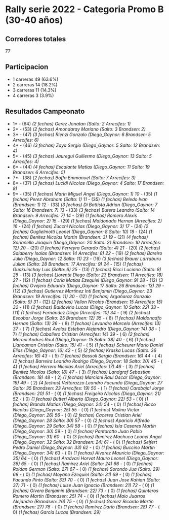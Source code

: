 # Rally serie 2022 - Categoria Promo B (30-40 años)

## Corredores totales
77
## Participacion
 - 1 carreras 49    (63.6%)
 - 2 carreras 14    (18.2%)
 - 3 carreras 11    (14.3%)
 - 4 carreras  3    (3.9%)

## Resultados Campeonato
* 1* - (64) _(2 fechas)_ *Gerez Jonatan*  _(Salto: 2 Arrecifes: 1)_
* 2* - (53) _(2 fechas)_ *Amondaray Mariano*  _(Salto: 3 Brandsen: 2)_
* 3* - (47) _(3 fechas)_ *Rienzi Gonzalo*  _(Diego_Gaynor: 6 Brandsen: 5 Arrecifes: 6)_
* 4* - (46) _(3 fechas)_ *Zaya Sergio*  _(Diego_Gaynor: 5 Salto: 12 Brandsen: 4)_
* 5* - (45) _(3 fechas)_ *Jauregui Guillermo*  _(Diego_Gaynor: 13 Salto: 5 Arrecifes: 4)_
* 6* - (44) _(4 fechas)_ *Escalante Matias*  _(Diego_Gaynor: 11 Salto: 19 Brandsen: 6 Arrecifes: 5)_
* 7* - (38) _(2 fechas)_ *Boffa Emmanuel*  _(Salto: 7 Arrecifes: 3)_
* 8* - (37) _(3 fechas)_ *Lucidi Nicolas*  _(Diego_Gaynor: 4 Salto: 17 Brandsen: 8)_
* 9* - (35) _(1 fechas)_ *Marin Miguel Angel*  _(Diego_Gaynor: 1)_
*10* - (35) _(1 fechas)_ *Perez Abraham*  _(Salto: 1)_
*11* - (35) _(1 fechas)_ *Beledo Ivan*  _(Brandsen: 1)_
*12* - (33) _(3 fechas)_ *Di Battista Adrian*  _(Diego_Gaynor: 7 Salto: 16 Brandsen: 7)_
*13* - (33) _(3 fechas)_ *Butera Leandro*  _(Salto: 14 Brandsen: 9 Arrecifes: 7)_
*14* - (29) _(1 fechas)_ *Romero Alexis*  _(Diego_Gaynor: 2)_
*15* - (29) _(1 fechas)_ *Maldonado Hernan*  _(Arrecifes: 2)_
*16* - (24) _(1 fechas)_ *Zucchi Nicolas*  _(Diego_Gaynor: 3)_
*17* - (24) _(2 fechas)_ *Guglielmotti Leonel*  _(Diego_Gaynor: 8 Salto: 10)_
*18* - (24) _(1 fechas)_ *Benitez Nicolas Martin*  _(Brandsen: 3)_
*19* - (21) _(4 fechas)_ *Sorianello Joaquin*  _(Diego_Gaynor: 20 Salto: 21 Brandsen: 10 Arrecifes: 12)_
*20* - (20) _(1 fechas)_ *Ferreyra Gerardo*  _(Salto: 4)_
*21* - (20) _(2 fechas)_ *Salaberry Isaías*  _(Brandsen: 14 Arrecifes: 8)_
*22* - (19) _(2 fechas)_ *Bareiro Julio*  _(Diego_Gaynor: 12 Salto: 11)_
*23* - (16) _(3 fechas)_ *Brauer Larraburu Julian*  _(Salto: 28 Brandsen: 17 Arrecifes: 9)_
*24* - (15) _(1 fechas)_ *Guakuinchay Luis*  _(Salto: 6)_
*25* - (13) _(1 fechas)_ *Ricci Luciano*  _(Salto: 8)_
*26* - (13) _(3 fechas)_ *Llorente Diego*  _(Salto: 23 Brandsen: 11 Arrecifes: 18)_
*27* - (12) _(1 fechas)_ *Coria Matias Ezequiel*  _(Diego_Gaynor: 9)_
*28* - (12) _(3 fechas)_ *Ovejero Eduardo*  _(Diego_Gaynor: 17 Salto: 26 Brandsen: 13)_
*29* - (12) _(3 fechas)_ *Gutierrez Martinez Inti Benjamin*  _(Diego_Gaynor: 23 Brandsen: 19 Arrecifes: 11)_
*30* - (12) _(1 fechas)_ *Argañaraz Gonzalo*  _(Salto: 9)_
*31* - (12) _(2 fechas)_ *Vellon Nicolas*  _(Brandsen: 15 Arrecifes: 15)_
*32* - (11) _(2 fechas)_ *Baldovino Lucas*  _(Diego_Gaynor: 10 Salto: 22)_
*33* - (11) _(1 fechas)_ *Fernández Diego*  _(Arrecifes: 10)_
*34* - ( 9) _(2 fechas)_ *Escobar Jorge*  _(Salto: 25 Brandsen: 12)_
*35* - ( 8) _(1 fechas)_ *Maldonadfo Hernan*  _(Salto: 13)_
*36* - ( 8) _(1 fechas)_ *Levandro Marcelo*  _(Arrecifes: 13)_
*37* - ( 7) _(1 fechas)_ *Avalos Esteban Alejandro*  _(Diego_Gaynor: 14)_
*38* - ( 7) _(1 fechas)_ *Caballero Cristian*  _(Arrecifes: 14)_
*39* - ( 6) _(2 fechas)_ *Meroni Andres Raul*  _(Diego_Gaynor: 15 Salto: 38)_
*40* - ( 6) _(1 fechas)_ *Llancaman Cristian*  _(Salto: 15)_
*41* - ( 5) _(1 fechas)_ *Scheurer Mario Daniel Elias*  _(Diego_Gaynor: 16)_
*42* - ( 5) _(2 fechas)_ *Kraska Lucas*  _(Salto: 36 Arrecifes: 16)_
*43* - ( 5) _(1 fechas)_ *Bassoli Sergio*  _(Brandsen: 16)_
*44* - ( 4) _(2 fechas)_ *Barreira Leandro Rodrigo*  _(Diego_Gaynor: 18 Salto: 20)_
*45* - ( 4) _(1 fechas)_ *Herrera Nicolas Ariel*  _(Arrecifes: 17)_
*46* - ( 3) _(1 fechas)_ *Benítez Nicolas*  _(Salto: 18)_
*47* - ( 3) _(1 fechas)_ *Landgraf Sebastian*  _(Brandsen: 18)_
*48* - ( 2) _(1 fechas)_ *Marciani Raul Oscar*  _(Diego_Gaynor: 19)_
*49* - ( 2) _(4 fechas)_ *Vettorazzo Leandro Facundo*  _(Diego_Gaynor: 27 Salto: 35 Brandsen: 23 Arrecifes: 19)_
*50* - ( 1) _(1 fechas)_ *Carabajal Jorge*  _(Brandsen: 20)_
*51* - ( 0) _(1 fechas)_ *Freigeiro Nicolas*  _(Diego_Gaynor: 21)_
*52* - ( 0) _(1 fechas)_ *Butteri Alberto*  _(Diego_Gaynor: 22)_
*53* - ( 0) _(1 fechas)_ *Branda Matias*  _(Diego_Gaynor: 24)_
*54* - ( 0) _(1 fechas)_ *Ricco Nicolas*  _(Diego_Gaynor: 25)_
*55* - ( 0) _(1 fechas)_ *Molina Victor*  _(Diego_Gaynor: 26)_
*56* - ( 0) _(2 fechas)_ *Caceres Cristian Ariel*  _(Diego_Gaynor: 28 Salto: 30)_
*57* - ( 0) _(2 fechas)_ *Aparicio Alfredo*  _(Diego_Gaynor: 29 Salto: 34)_
*58* - ( 0) _(1 fechas)_ *Isla Casares Martin*  _(Diego_Gaynor: 30)_
*59* - ( 0) _(1 fechas)_ *Pantarotto Juan Pablo*  _(Diego_Gaynor: 31)_
*60* - ( 0) _(3 fechas)_ *Ramirez Machuca Leonel Angel*  _(Diego_Gaynor: 32 Salto: 32 Brandsen: 24)_
*61* - ( 0) _(1 fechas)_ *Seifert Pedro Daniel*  _(Diego_Gaynor: 33)_
*62* - ( 0) _(1 fechas)_ *Buccino Martin*  _(Diego_Gaynor: 34)_
*63* - ( 0) _(1 fechas)_ *Alvarez Mauricio*  _(Diego_Gaynor: 35)_
*64* - ( 0) _(1 fechas)_ *Aradvari Horvat Mauro Leonel*  _(Diego_Gaynor: 36)_
*65* - ( 0) _(1 fechas)_ *Ramirez Ariel*  _(Salto: 24)_
*66* - ( 0) _(1 fechas)_ *Roldan German*  _(Salto: 27)_
*67* - ( 0) _(1 fechas)_ *Sorondo Jua*  _(Salto: 29)_
*68* - ( 0) _(1 fechas)_ *Moyano Ezequiel*  _(Salto: 31)_
*69* - ( 0) _(1 fechas)_ *Facundo Pinto*  _(Salto: 33)_
*70* - ( 0) _(1 fechas)_ *Juan Jose Kahian*  _(Salto: 37)_
*71* - ( 0) _(1 fechas)_ *Luise Juan Ignacio*  _(Brandsen: 21)_
*72* - ( 0) _(1 fechas)_ *Olvera Benjamin*  _(Brandsen: 22)_
*73* - ( 0) _(1 fechas)_ *Quinteros Romero Martin*  _(Brandsen: 25)_
*74* - ( 0) _(1 fechas)_ *Maio Juarros Alejandro*  _(Brandsen: 26)_
*75* - ( 0) _(1 fechas)_ *Gomez Ricardo Martin*  _(Brandsen: 27)_
*76* - ( 0) _(1 fechas)_ *Ramirez Dario*  _(Brandsen: 28)_
*77* - ( 0) _(1 fechas)_ *García Lucas*  _(Brandsen: 29)_
